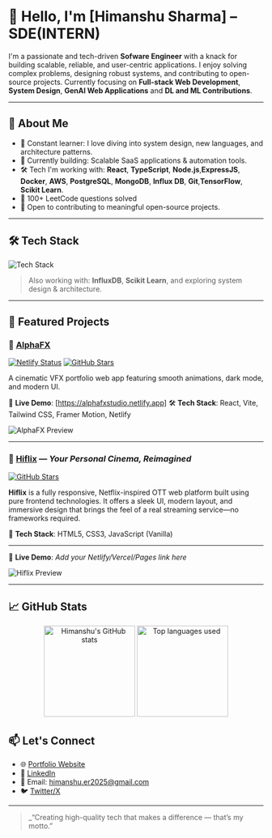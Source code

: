 
# 👋 Hello, I'm [Himanshu Sharma] – SDE(INTERN)

I'm a passionate and tech-driven **Sofware Engineer** with a knack for building scalable, reliable, and user-centric applications. I enjoy solving complex problems, designing robust systems, and contributing to open-source projects. Currently focusing on **Full-stack Web Development**, **System Design**, **GenAI Web Applications** and **DL and ML Contributions**.

---

## 🚀 About Me

- 🧠 Constant learner: I love diving into system design, new languages, and architecture patterns.
- 🔭 Currently building: Scalable SaaS applications & automation tools.
- 🛠️ Tech I'm working with: **React**, **TypeScript**, **Node.js**,**ExpressJS**, **Docker**, **AWS**, **PostgreSQL**, **MongoDB**, **Influx DB**, **Git**,**TensorFlow**, **Scikit Learn**.
- 🎯 100+ LeetCode questions solved
- 🤝 Open to contributing to meaningful open-source projects.

---

## 🛠️ Tech Stack

![Tech Stack](https://skillicons.dev/icons?i=react,ts,js,nodejs,express,postgres,mongodb,git,github,vscode,linux,py,tensorflow)

> Also working with: **InfluxDB**, **Scikit Learn**, and exploring system design & architecture.

---

## 🧩 Featured Projects

### 🚀 [AlphaFX](https://github.com/himanshugithubrepo/AlphaFX)

[![Netlify Status](https://api.netlify.com/api/v1/badges/YOUR_NETLIFY_BADGE_ID/deploy-status)](https://alphafxstudio.netlify.app)
[![GitHub Stars](https://img.shields.io/github/stars/himanshugithubrepo/AlphaFX?style=social)](https://github.com/himanshugithubrepo/AlphaFX)

A cinematic VFX portfolio web app featuring smooth animations, dark mode, and modern UI.

🔗 **Live Demo**: [https://alphafxstudio.netlify.app] 
🛠️ **Tech Stack**: React, Vite, Tailwind CSS, Framer Motion, Netlify

![AlphaFX Preview](https://via.placeholder.com/1000x500?text=AlphaFX+Preview)

---

### 🎥 [Hiflix](https://github.com/himanshugithubrepo/hiflix) — *Your Personal Cinema, Reimagined*

[![GitHub Stars](https://img.shields.io/github/stars/himanshugithubrepo/hiflix?style=social)](https://github.com/himanshugithubrepo/hiflix)

**Hiflix** is a fully responsive, Netflix-inspired OTT web platform built using pure frontend technologies. It offers a sleek UI, modern layout, and immersive design that brings the feel of a real streaming service—no frameworks required.

🔧 **Tech Stack**: HTML5, CSS3, JavaScript (Vanilla)

---

🔗 **Live Demo**: _Add your Netlify/Vercel/Pages link here_

![Hiflix Preview](https://via.placeholder.com/1000x500?text=Hiflix+Preview)

---

## 📈 GitHub Stats

<div align="center">
  <img src="https://github-readme-stats.vercel.app/api?username=himanshugithubrepo&show_icons=true&theme=radical&count_private=true" alt="Himanshu's GitHub stats" height="180px"/>
  <img src="https://github-readme-stats.vercel.app/api/top-langs/?username=himanshugithubrepo&layout=compact&theme=radical" alt="Top languages used" height="180px"/>
</div>

## 📫 Let's Connect

- 🌐 [Portfolio Website](https://yourwebsite.dev)
- 💼 [LinkedIn](https://linkedin.com/in/-himanshu--sharma----)
- 📧 Email: himanshu.er2025@gmail.com
- 🐦 [Twitter/X](https://twitter.com/himanshuXdev)

---

> _“Creating high-quality tech that makes a difference — that’s my motto.”

